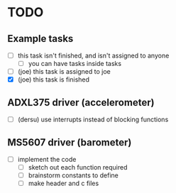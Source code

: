 # TODO

## Example tasks
- [ ] this task isn't finished, and isn't assigned to anyone
  - [ ] you can have tasks inside tasks
- [ ] (joe) this task is assigned to joe
- [x] (joe) this task is finished

## ADXL375 driver (accelerometer)
- [ ] (dersu) use interrupts instead of blocking functions

## MS5607 driver (barometer)
- [ ] implement the code
  - [ ] sketch out each function required
  - [ ] brainstorm constants to define
  - [ ] make header and c files